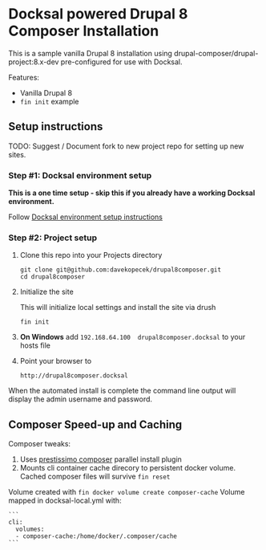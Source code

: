 # Docksal powered Drupal 8 Composer Installation

This is a sample vanilla Drupal 8 installation using drupal-composer/drupal-project:8.x-dev pre-configured for use with Docksal.

Features:

- Vanilla Drupal 8
- `fin init` example

## Setup instructions

TODO: Suggest / Document fork to new project repo for setting up new sites.

### Step #1: Docksal environment setup

**This is a one time setup - skip this if you already have a working Docksal environment.**

Follow [Docksal environment setup instructions](http://docksal.readthedocs.io/en/master/getting-started/env-setup)

### Step #2: Project setup

1. Clone this repo into your Projects directory

    ```
    git clone git@github.com:davekopecek/drupal8composer.git
    cd drupal8composer
    ```

2. Initialize the site

    This will initialize local settings and install the site via drush

    ```
    fin init
    ```

3. **On Windows** add `192.168.64.100  drupal8composer.docksal` to your hosts file

4. Point your browser to

    ```
    http://drupal8composer.docksal
    ```

When the automated install is complete the command line output will display the admin username and password.

## Composer Speed-up and Caching

Composer tweaks:

1. Uses [prestissimo composer](https://github.com/hirak/prestissimo) parallel install plugin
2. Mounts cli container cache direcory to persistent docker volume. Cached composer files will survive `fin reset`

Volume created with `fin docker volume create composer-cache`
Volume mapped in docksal-local.yml with:

    ```
    cli:
      volumes:
      - composer-cache:/home/docker/.composer/cache
    ```
